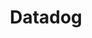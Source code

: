 ---
title: 'Datadog'
name: 'Datadog'

content_type: plugin

publisher: kong-inc
description: ''

products:
    - gateway

works_on:
    - on-prem
    - konnect

# topologies:
#    - hybrid
#    - db-less
#    - traditional
---